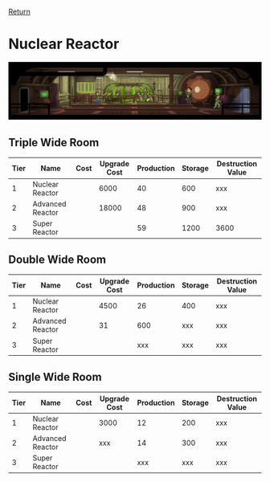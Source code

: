 [Return](../README.md)

Nuclear Reactor
===========

![Nuclear Reactor](t3images/t3tripplesuperreactor.jpg)

## Triple Wide Room

Tier | Name | Cost | Upgrade Cost | Production | Storage | Destruction Value
------|------|------|------|------|------|------
1 | Nuclear Reactor | | 6000 | 40 | 600 | xxx
2 | Advanced Reactor | | 18000 | 48 | 900 | xxx
3 | Super Reactor | | | 59 | 1200 | 3600

## Double Wide Room

Tier | Name | Cost | Upgrade Cost | Production | Storage | Destruction Value
------|------|------|------|------|------|------
1 | Nuclear Reactor | | 4500 | 26 | 400 | xxx
2 | Advanced Reactor | | 31 | 600 | xxx | xxx
3 | Super Reactor | | | xxx | xxx | xxx

## Single Wide Room

Tier | Name | Cost | Upgrade Cost | Production | Storage | Destruction Value
------|------|------|------|------|------|------
1 | Nuclear Reactor | | 3000 | 12 | 200 | xxx
2 | Advanced Reactor | | xxx | 14 | 300 | xxx
3 | Super Reactor | | | xxx | xxx | xxx
